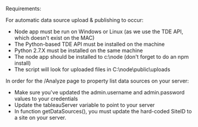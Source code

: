 Requirements: 

For automatic data source upload & publishing to occur:

- Node app must be run on Windows or Linux (as we use the TDE API, which doesn't exist on the MAC)
- The Python-based TDE API must be installed on the machine 
- Python 2.7.X must be installed on the same machine
- The node app should be installed to c:\node (don't forget to do an npm install)
- The script will look for uploaded files in C:\node\public\uploads

In order for the /Analyze page to property list data sources on your server:

- Make sure you've updated the admin.username and admin.password values to your credentials
- Update the tableauServer variable to point to your server
- In function getDataSources(), you must update the hard-coded SiteID to a site on your server.

